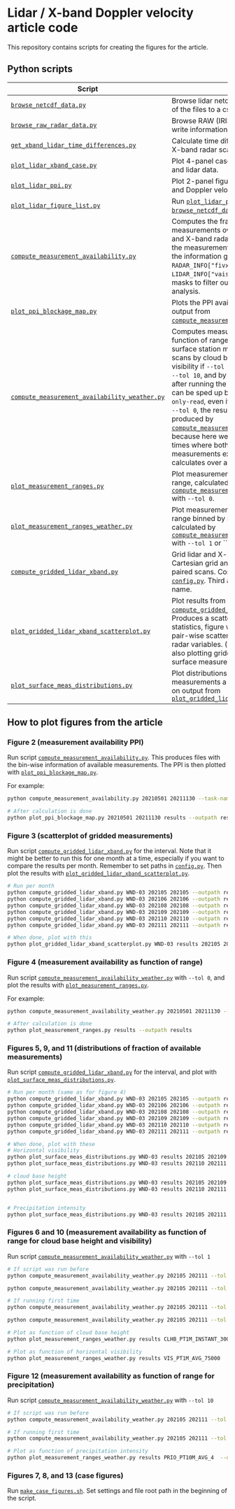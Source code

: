 # Lidar / X-band Doppler velocity article code

This repository contains scripts for creating the figures for the article.

## Python scripts

| Script                                                                                       | Description                                                                                                                                                                                                                                                                                                                                                                                                                                                                                                                                                                                                                                                                                                                             |
| -------------------------------------------------------------------------------------------- | --------------------------------------------------------------------------------------------------------------------------------------------------------------------------------------------------------------------------------------------------------------------------------------------------------------------------------------------------------------------------------------------------------------------------------------------------------------------------------------------------------------------------------------------------------------------------------------------------------------------------------------------------------------------------------------------------------------------------------------- |
| [`browse_netcdf_data.py`](browse_netcdf_data.py)                                             | Browse lidar netcdf files and write information of the files to a csv file.                                                                                                                                                                                                                                                                                                                                                                                                                                                                                                                                                                                                                                                             |
| [`browse_raw_radar_data.py`](browse_raw_radar_data.py)                                       | Browse RAW (IRIS/Sigmet) radar files and write information of the files to a csv file.                                                                                                                                                                                                                                                                                                                                                                                                                                                                                                                                                                                                                                                  |
| [`get_xband_lidar_time_differences.py`](get_xband_lidar_time_differences.py)                 | Calculate time differences between lidar and X-band radar scans.                                                                                                                                                                                                                                                                                                                                                                                                                                                                                                                                                                                                                                                                        |
| [`plot_lidar_xband_case.py`](plot_lidar_xband_case.py)                                       | Plot 4-panel case figures of X-band radar and lidar data.                                                                                                                                                                                                                                                                                                                                                                                                                                                                                                                                                                                                                                                                               |
| [`plot_lidar_ppi.py`](plot_lidar_ppi.py)                                                     | Plot 2-panel figures of lidar PPIs with CNR and Doppler velocity.                                                                                                                                                                                                                                                                                                                                                                                                                                                                                                                                                                                                                                                                       |
| [`plot_lidar_figure_list.py`](plot_lidar_figure_list.py)                                     | Run [`plot_lidar_ppi.py`](plot_lidar_ppi.py) for a list produced by [`browse_netcdf_data.py`](browse_netcdf_data.py).                                                                                                                                                                                                                                                                                                                                                                                                                                                                                                                                                                                                                   |
| [`compute_measurement_availability.py`](compute_measurement_availability.py)                 | Computes the fraction of available measurements over the given month for lidar and X-band radar measurements. The files for the measurements are searched according to the information given in [`config.py`](config.py) in `RADAR_INFO["fivxt"]` and `LIDAR_INFO["vaisala"]`. Produces also the masks to filter out blocked rays for the analysis.                                                                                                                                                                                                                                                                                                                                                                                     |
| [`plot_ppi_blockage_map.py`](plot_ppi_blockage_map.py)                                       | Plots the PPI availability figure based on output from [`compute_measurement_availability.py`](compute_measurement_availability.py).                                                                                                                                                                                                                                                                                                                                                                                                                                                                                                                                                                                                    |
| [`compute_measurement_availability_weather.py`](compute_measurement_availability_weather.py) | Computes measurement availability as function of range for binned by different surface station measurements. Currently, bins scans by cloud base height and horizontal visibility if `--tol 1`, by precipitation intensity if `--tol 10`, and by nothing if `--tol 0`. Note that after running the script once, the calculation can be sped up by reading stored data with `--only-read`, even if `--tol` changes. Note that for `--tol 0`, the results differ from the results produced by [`compute_measurement_availability.py`](compute_measurement_availability.py), because here we only consider measurement times where both lidar and radar measurements exist, while that script calculates over all measurements separately. |
| [`plot_measurement_ranges.py`](plot_measurement_ranges.py)                                   | Plot measurement availability as function of range, calculated by [`compute_measurement_availability_weather.py`](compute_measurement_availability_weather.py) with `--tol 0`.                                                                                                                                                                                                                                                                                                                                                                                                                                                                                                                                                          |
| [`plot_measurement_ranges_weather.py`](plot_measurement_ranges_weather.py)                   | Plot measurement availability as function of range binned by surface measurements, calculated by [`compute_measurement_availability_weather.py`](compute_measurement_availability_weather.py) with `--tol 1` or ``--tol 10`.                                                                                                                                                                                                                                                                                                                                                                                                                                                                                                            |
| [`compute_gridded_lidar_xband.py`](compute_gridded_lidar_xband.py)                           | Grid lidar and X-band radar observations to a Cartesian grid and calculate statistics from paired scans. Configurations given in [`config.py`](config.py). Third argument is the radar task name.                                                                                                                                                                                                                                                                                                                                                                                                                                                                                                                                       |
| [`plot_gridded_lidar_xband_scatterplot.py`](plot_gridded_lidar_xband_scatterplot.py)         | Plot results from [`compute_gridded_lidar_xband.py`](compute_gridded_lidar_xband.py) calculations. Produces a scatterplot, text file with linear fit statistics, figure with correlation values, and pair-wise scatterplots for lidar and X-band radar variables. (Small modifications allow also plotting gridded measurements with surface measurements.)                                                                                                                                                                                                                                                                                                                                                                             |
| [`plot_surface_meas_distributions.py`](plot_surface_meas_distributions.py)                   | Plot distributions of fraction of available measurements a surface measurement based on output from [`plot_gridded_lidar_xband_scatterplot.py`](plot_gridded_lidar_xband_scatterplot.py)                                                                                                                                                                                                                                                                                                                                                                                                                                                                                                                                                |

## How to plot figures from the article

### Figure 2 (measurement availability PPI)

Run script [`compute_measurement_availability.py`](compute_measurement_availability.py). This produces files with the bin-wise information of available measurements. The PPI is then plotted with [`plot_ppi_blockage_map.py`](plot_ppi_blockage_map.py).

For example:

```bash
python compute_measurement_availability.py 20210501 20211130 --task-name WND-03 --outpath results

# After calculation is done
python plot_ppi_blockage_map.py 20210501 20211130 results --outpath results
```

### Figure 3 (scatterplot of gridded measurements)

Run script [`compute_gridded_lidar_xband.py`](compute_gridded_lidar_xband.py) for the interval. Note that it might be better to run this for one month at a time, especially if you want to compare the results per month. Remember to set paths in [`config.py`](config.py). Then plot the results with [`plot_gridded_lidar_xband_scatterplot.py`](plot_gridded_lidar_xband_scatterplot.py).

```bash
# Run per month
python compute_gridded_lidar_xband.py WND-03 202105 202105 --outpath results
python compute_gridded_lidar_xband.py WND-03 202106 202106 --outpath results
python compute_gridded_lidar_xband.py WND-03 202108 202108 --outpath results
python compute_gridded_lidar_xband.py WND-03 202109 202109 --outpath results
python compute_gridded_lidar_xband.py WND-03 202110 202110 --outpath results
python compute_gridded_lidar_xband.py WND-03 202111 202111 --outpath results

# When done, plot with this
python plot_gridded_lidar_xband_scatterplot.py WND-03 results 202105 202111 --outpath results
```

### Figure 4 (measurement availability as function of range)

Run script [`compute_measurement_availability_weather.py`](compute_measurement_availability_weather.py) with `--tol 0`, and plot the results with [`plot_measurement_ranges.py`](plot_measurement_ranges.py).

For example:

```bash
python compute_measurement_availability_weather.py 20210501 20211130 --tol 0 --outpath results --var none

# After calculation is done
python plot_measurement_ranges.py results --outpath results
```

### Figures 5, 9, and 11 (distributions of fraction of available measurements)

Run script [`compute_gridded_lidar_xband.py`](compute_gridded_lidar_xband.py) for the interval, and plot with [`plot_surface_meas_distributions.py`](plot_surface_meas_distributions.py).

```bash
# Run per month (same as for figure 4)
python compute_gridded_lidar_xband.py WND-03 202105 202105 --outpath results
python compute_gridded_lidar_xband.py WND-03 202106 202106 --outpath results
python compute_gridded_lidar_xband.py WND-03 202108 202108 --outpath results
python compute_gridded_lidar_xband.py WND-03 202109 202109 --outpath results
python compute_gridded_lidar_xband.py WND-03 202110 202110 --outpath results
python compute_gridded_lidar_xband.py WND-03 202111 202111 --outpath results

# When done, plot with these
# Horizontal visibility
python plot_surface_meas_distributions.py WND-03 results 202105 202109 --outpath results --tol 1--var vis
python plot_surface_meas_distributions.py WND-03 results 202110 202111 --outpath results --tol 1--var vis

# cloud base height
python plot_surface_meas_distributions.py WND-03 results 202105 202109 --outpath results --tol 1--var clhb
python plot_surface_meas_distributions.py WND-03 results 202110 202111 --outpath results --tol 1--var clhb


# Precipitation intensity
python plot_surface_meas_distributions.py WND-03 results 202105 202111 --outpath results --tol 10 --var pri

```

### Figures 6 and 10 (measurement availability as function of range for cloud base height and visibility)

Run script [`compute_measurement_availability_weather.py`](compute_measurement_availability_weather.py) with `--tol 1`

```bash
# If script was run before
python compute_measurement_availability_weather.py 202105 202111 --tol 1 --outpath results --only-read --var vis

python compute_measurement_availability_weather.py 202105 202111 --tol 1 --outpath results --only-read --var clhb

# If running first time
python compute_measurement_availability_weather.py 202105 202111 --tol 1 --outpath results --var vis

python compute_measurement_availability_weather.py 202105 202111 --tol 1 --outpath results --var clhb

# Plot as function of cloud base height
python plot_measurement_ranges_weather.py results CLHB_PT1M_INSTANT_3000 --log-scale  --outpath results --formatter m2km

# Plot as function of horizontal visibility
python plot_measurement_ranges_weather.py results VIS_PT1M_AVG_75000   --outpath results --formatter m2km

```

### Figure 12 (measurement availability as function of range for precipitation)

Run script [`compute_measurement_availability_weather.py`](compute_measurement_availability_weather.py) with `--tol 10`

```bash
# If script was run before
python compute_measurement_availability_weather.py 202105 202111 --tol 10 --outpath results --only-read --var prio

# If running first time
python compute_measurement_availability_weather.py 202105 202111 --tol 10 --outpath results --var prio

# Plot as function of precipitation intensity
python plot_measurement_ranges_weather.py results PRIO_PT10M_AVG_4  --outpath results --formatter none
```

### Figures 7, 8, and 13 (case figures)

Run [`make_case_figures.sh`](make_case_figures.sh). Set settings and file root path in the beginning of the script.
